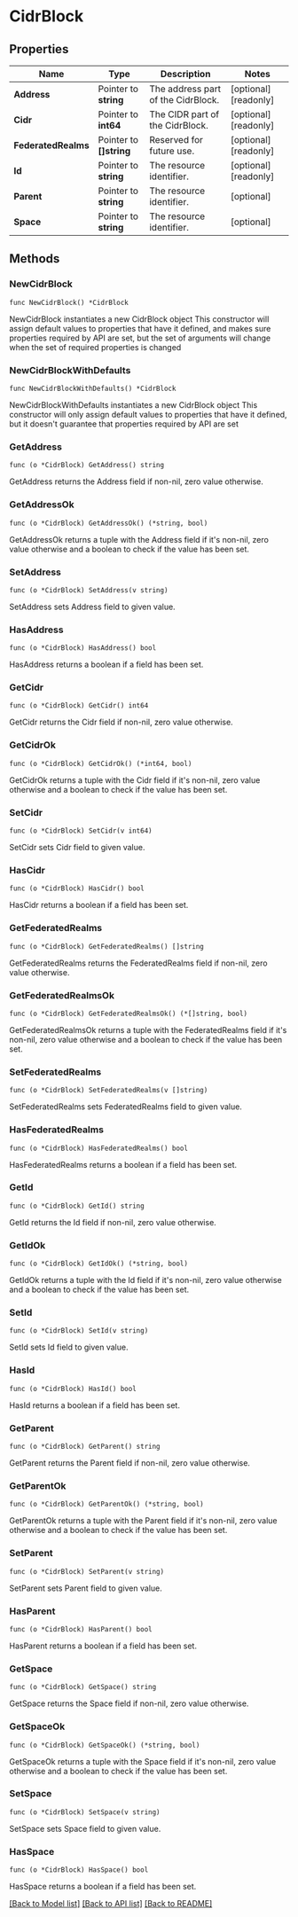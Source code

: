 # CidrBlock

## Properties

Name | Type | Description | Notes
------------ | ------------- | ------------- | -------------
**Address** | Pointer to **string** | The address part of the CidrBlock. | [optional] [readonly] 
**Cidr** | Pointer to **int64** | The CIDR part of the CidrBlock. | [optional] [readonly] 
**FederatedRealms** | Pointer to **[]string** | Reserved for future use. | [optional] [readonly] 
**Id** | Pointer to **string** | The resource identifier. | [optional] [readonly] 
**Parent** | Pointer to **string** | The resource identifier. | [optional] 
**Space** | Pointer to **string** | The resource identifier. | [optional] 

## Methods

### NewCidrBlock

`func NewCidrBlock() *CidrBlock`

NewCidrBlock instantiates a new CidrBlock object
This constructor will assign default values to properties that have it defined,
and makes sure properties required by API are set, but the set of arguments
will change when the set of required properties is changed

### NewCidrBlockWithDefaults

`func NewCidrBlockWithDefaults() *CidrBlock`

NewCidrBlockWithDefaults instantiates a new CidrBlock object
This constructor will only assign default values to properties that have it defined,
but it doesn't guarantee that properties required by API are set

### GetAddress

`func (o *CidrBlock) GetAddress() string`

GetAddress returns the Address field if non-nil, zero value otherwise.

### GetAddressOk

`func (o *CidrBlock) GetAddressOk() (*string, bool)`

GetAddressOk returns a tuple with the Address field if it's non-nil, zero value otherwise
and a boolean to check if the value has been set.

### SetAddress

`func (o *CidrBlock) SetAddress(v string)`

SetAddress sets Address field to given value.

### HasAddress

`func (o *CidrBlock) HasAddress() bool`

HasAddress returns a boolean if a field has been set.

### GetCidr

`func (o *CidrBlock) GetCidr() int64`

GetCidr returns the Cidr field if non-nil, zero value otherwise.

### GetCidrOk

`func (o *CidrBlock) GetCidrOk() (*int64, bool)`

GetCidrOk returns a tuple with the Cidr field if it's non-nil, zero value otherwise
and a boolean to check if the value has been set.

### SetCidr

`func (o *CidrBlock) SetCidr(v int64)`

SetCidr sets Cidr field to given value.

### HasCidr

`func (o *CidrBlock) HasCidr() bool`

HasCidr returns a boolean if a field has been set.

### GetFederatedRealms

`func (o *CidrBlock) GetFederatedRealms() []string`

GetFederatedRealms returns the FederatedRealms field if non-nil, zero value otherwise.

### GetFederatedRealmsOk

`func (o *CidrBlock) GetFederatedRealmsOk() (*[]string, bool)`

GetFederatedRealmsOk returns a tuple with the FederatedRealms field if it's non-nil, zero value otherwise
and a boolean to check if the value has been set.

### SetFederatedRealms

`func (o *CidrBlock) SetFederatedRealms(v []string)`

SetFederatedRealms sets FederatedRealms field to given value.

### HasFederatedRealms

`func (o *CidrBlock) HasFederatedRealms() bool`

HasFederatedRealms returns a boolean if a field has been set.

### GetId

`func (o *CidrBlock) GetId() string`

GetId returns the Id field if non-nil, zero value otherwise.

### GetIdOk

`func (o *CidrBlock) GetIdOk() (*string, bool)`

GetIdOk returns a tuple with the Id field if it's non-nil, zero value otherwise
and a boolean to check if the value has been set.

### SetId

`func (o *CidrBlock) SetId(v string)`

SetId sets Id field to given value.

### HasId

`func (o *CidrBlock) HasId() bool`

HasId returns a boolean if a field has been set.

### GetParent

`func (o *CidrBlock) GetParent() string`

GetParent returns the Parent field if non-nil, zero value otherwise.

### GetParentOk

`func (o *CidrBlock) GetParentOk() (*string, bool)`

GetParentOk returns a tuple with the Parent field if it's non-nil, zero value otherwise
and a boolean to check if the value has been set.

### SetParent

`func (o *CidrBlock) SetParent(v string)`

SetParent sets Parent field to given value.

### HasParent

`func (o *CidrBlock) HasParent() bool`

HasParent returns a boolean if a field has been set.

### GetSpace

`func (o *CidrBlock) GetSpace() string`

GetSpace returns the Space field if non-nil, zero value otherwise.

### GetSpaceOk

`func (o *CidrBlock) GetSpaceOk() (*string, bool)`

GetSpaceOk returns a tuple with the Space field if it's non-nil, zero value otherwise
and a boolean to check if the value has been set.

### SetSpace

`func (o *CidrBlock) SetSpace(v string)`

SetSpace sets Space field to given value.

### HasSpace

`func (o *CidrBlock) HasSpace() bool`

HasSpace returns a boolean if a field has been set.


[[Back to Model list]](../README.md#documentation-for-models) [[Back to API list]](../README.md#documentation-for-api-endpoints) [[Back to README]](../README.md)


